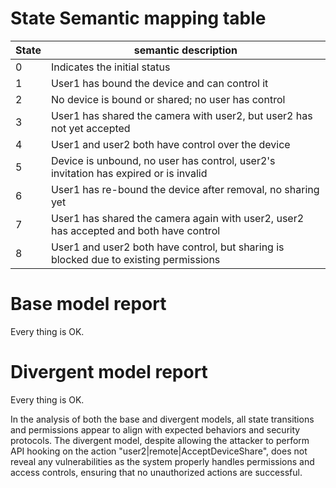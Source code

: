 # State Semantic mapping table
|State | semantic description|
|-----|---------|
|0 | Indicates the initial status|
|1 | User1 has bound the device and can control it|
|2 | No device is bound or shared; no user has control|
|3 | User1 has shared the camera with user2, but user2 has not yet accepted|
|4 | User1 and user2 both have control over the device|
|5 | Device is unbound, no user has control, user2's invitation has expired or is invalid|
|6 | User1 has re-bound the device after removal, no sharing yet|
|7 | User1 has shared the camera again with user2, user2 has accepted and both have control|
|8 | User1 and user2 both have control, but sharing is blocked due to existing permissions|

# Base model report
Every thing is OK.

# Divergent model report
Every thing is OK.

In the analysis of both the base and divergent models, all state transitions and permissions appear to align with expected behaviors and security protocols. The divergent model, despite allowing the attacker to perform API hooking on the action "user2|remote|AcceptDeviceShare", does not reveal any vulnerabilities as the system properly handles permissions and access controls, ensuring that no unauthorized actions are successful.